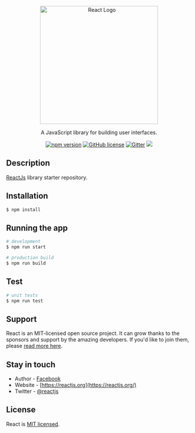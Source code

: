 <p align="center">
  <a href="https://reactjs.org/" target="blank"><img src="https://upload.wikimedia.org/wikipedia/commons/a/a7/React-icon.svg" width="320" alt="React Logo" /></a>
</p>

[travis-image]: https://api.travis-ci.org/nestjs/nest.svg?branch=master
[travis-url]: https://travis-ci.org/nestjs/nest
[linux-image]: https://img.shields.io/travis/nestjs/nest/master.svg?label=linux
[linux-url]: https://travis-ci.org/nestjs/nest
  
  <p align="center">A JavaScript library for building user interfaces.</p>
    <p align="center">
<a href="https://www.npmjs.com/package/react" rel="nofollow"><img   src="https://camo.githubusercontent.com/475b49b04214dfa67c1ec8a2837888ae63003feb7b71fd45be30ff360148ad87/68747470733a2f2f696d672e736869656c64732e696f2f6e706d2f762f72656163742e7376673f7374796c653d666c6174" alt="npm version" data-canonical-src="https://img.shields.io/npm/v/react.svg?style=flat" style="max-width:100%;"></a>
<a href="https://www.npmjs.com/package/react"><img src="https://camo.githubusercontent.com/83d3746e5881c1867665223424263d8e604df233d0a11aae0813e0414d433943/68747470733a2f2f696d672e736869656c64732e696f2f62616467652f6c6963656e73652d4d49542d626c75652e737667" alt="GitHub license" data-canonical-src="https://img.shields.io/badge/license-MIT-blue.svg" style="max-width:100%;"></a>
<a href="https://gitter.im/chat-rooms/reactjs#"><img src="https://badges.gitter.im/reactjs/reactjs.svg" alt="Gitter" /></a>
<a href="https://twitter.com/reactjs"><img src="https://img.shields.io/twitter/follow/reactjs.svg?style=social&label=Follow"></a>
</p>


## Description

[ReactJs](https://github.com/facebook/react) library starter repository.

## Installation

```bash
$ npm install
```

## Running the app

```bash
# development
$ npm run start

# production build
$ npm run build

```

## Test

```bash
# unit tests
$ npm run test
```

## Support

React is an MIT-licensed open source project. It can grow thanks to the sponsors and support by the amazing developers. If you'd like to join them, please [read more here](https://reactjs.org/community/support.html).

## Stay in touch

- Author - [Facebook](https://www.facebook.com/)
- Website - [https://reactjs.org](https://reactjs.org/)
- Twitter - [@reactjs](https://twitter.com/reactjs)

## License

  React is [MIT licensed](https://github.com/facebook/react/blob/main/LICENSE).
